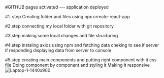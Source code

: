 #GITHUB pages activated --- application deployed

#1. step
Creating folder and files using npx crreate-react-app

#2.step
connecting my local folder with git repository

#3,step
making some local changes and file structuring

#4.step
instaling axios using npm and fetching data
cheking to see if server if responding
displaying data from server to console

#5.step
creating main components and putting right component with it css file
Doing component by component and styling it
Making it responsive
![Laptop-1-1440x900](https://github.com/cipiripi13/Pokemon-App/assets/68286246/aacb6ee7-cc50-461f-a517-6c247da66ac4)
